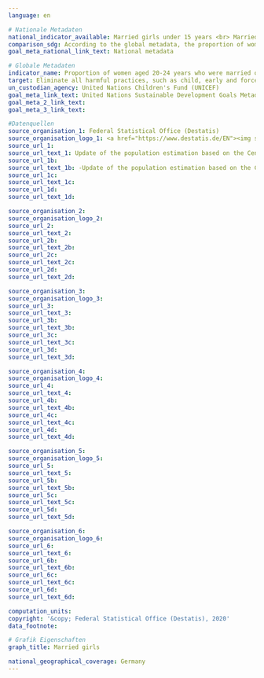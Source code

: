 ```yaml
---
language: en

# Nationale Metadaten
national_indicator_available: Married girls under 15 years <br> Married girls under 18 years
comparison_sdg: According to the global metadata, the proportion of women aged 20 to under 25 that were married before age 15/18 is supposed to be calculated. The times series calculates the proportion of girls 14/17 and younger that were actually married.
goal_meta_national_link_text: National metadata

# Globale Metadaten
indicator_name: Proportion of women aged 20-24 years who were married or in a union before age 15 and before age 18
target: Eliminate all harmful practices, such as child, early and forced marriage and female genital mutilation
un_custodian_agency: United Nations Children's Fund (UNICEF)
goal_meta_link_text: United Nations Sustainable Development Goals Metadata
goal_meta_2_link_text: 
goal_meta_3_link_text: 

#Datenquellen
source_organisation_1: Federal Statistical Office (Destatis)
source_organisation_logo_1: <a href="https://www.destatis.de/EN"><img src="https://g205sdgs.github.io/sdg-indicators/public/OrgImgEndestatis.png" alt="Logo destatis" style="height:60px; width:148px" /></a>
source_url_1: 
source_url_text_1: Update of the population estimation based on the Census 2011 (only available in German)
source_url_1b: 
source_url_text_1b: -Update of the population estimation based on the Census 2011 (only available in German)
source_url_1c: 
source_url_text_1c: 
source_url_1d: 
source_url_text_1d: 

source_organisation_2: 
source_organisation_logo_2: 
source_url_2: 
source_url_text_2: 
source_url_2b: 
source_url_text_2b: 
source_url_2c: 
source_url_text_2c: 
source_url_2d: 
source_url_text_2d: 

source_organisation_3: 
source_organisation_logo_3: 
source_url_3: 
source_url_text_3: 
source_url_3b: 
source_url_text_3b: 
source_url_3c: 
source_url_text_3c: 
source_url_3d: 
source_url_text_3d: 

source_organisation_4: 
source_organisation_logo_4: 
source_url_4: 
source_url_text_4: 
source_url_4b: 
source_url_text_4b: 
source_url_4c: 
source_url_text_4c: 
source_url_4d: 
source_url_text_4d: 

source_organisation_5: 
source_organisation_logo_5: 
source_url_5: 
source_url_text_5: 
source_url_5b: 
source_url_text_5b: 
source_url_5c: 
source_url_text_5c: 
source_url_5d: 
source_url_text_5d: 

source_organisation_6: 
source_organisation_logo_6: 
source_url_6: 
source_url_text_6: 
source_url_6b: 
source_url_text_6b: 
source_url_6c: 
source_url_text_6c: 
source_url_6d: 
source_url_text_6d: 

computation_units: 
copyright: '&copy; Federal Statistical Office (Destatis), 2020'
data_footnote: 

# Grafik Eigenschaften
graph_title: Married girls

national_geographical_coverage: Germany
---
```


